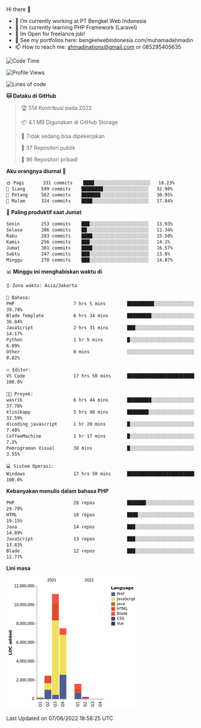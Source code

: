 Hi there 👋

- 🔭 I’m currently working at PT Bengkel Web Indonesia
- 🌱 I’m currently learning PHP Framework (Laravel)
- 📂 Im Open for freelance job!
- 🧷 See my portfolios here: bengkelwebindonesia.com/muhamadahmadin
- 📫 How to reach me: ahmadinations@gmail.com or 085295405635


<!--START_SECTION:waka-->
![Code Time](http://img.shields.io/badge/Code%20Time-0%20secs-blue)

![Profile Views](http://img.shields.io/badge/Profil%20dilihat-0-blue)

![Lines of code](https://img.shields.io/badge/Sejak%20Hello%20World%20aku%20telah%20menulis-23%20Million%20baris%20kode-blue)

**🐱 Dataku di GitHub** 

> 🏆 514 Kontribusi pada 2022
 > 
> 📦 4.1 MB Digunakan di GitHub Storage 
 > 
> 🚫 Tidak sedang bisa dipekerjakan
 > 
> 📜 37 Repositori publik 
 > 
> 🔑 96 Repositori pribadi  
 > 
**Aku orangnya diurnal 🐤** 

```text
🌞 Pagi       331 commits    ████░░░░░░░░░░░░░░░░░░░░░   18.23% 
🌆 Siang      599 commits    ████████░░░░░░░░░░░░░░░░░   32.98% 
🌃 Petang     562 commits    ███████░░░░░░░░░░░░░░░░░░   30.95% 
🌙 Malam      324 commits    ████░░░░░░░░░░░░░░░░░░░░░   17.84%

```
📅 **Paling produktif saat Jumat** 

```text
Senin        253 commits    ███░░░░░░░░░░░░░░░░░░░░░░   13.93% 
Selasa       206 commits    ██░░░░░░░░░░░░░░░░░░░░░░░   11.34% 
Rabu         283 commits    ████░░░░░░░░░░░░░░░░░░░░░   15.58% 
Kamis        256 commits    ███░░░░░░░░░░░░░░░░░░░░░░   14.1% 
Jumat        301 commits    ████░░░░░░░░░░░░░░░░░░░░░   16.57% 
Sabtu        247 commits    ███░░░░░░░░░░░░░░░░░░░░░░   13.6% 
Minggu       270 commits    ███░░░░░░░░░░░░░░░░░░░░░░   14.87%

```


📊 **Minggu ini menghabiskan waktu di** 

```text
⌚︎ Zona waktu: Asia/Jakarta

💬 Bahasa: 
PHP                      7 hrs 5 mins        ██████████░░░░░░░░░░░░░░░   39.78% 
Blade Template           6 hrs 34 mins       █████████░░░░░░░░░░░░░░░░   36.84% 
JavaScript               2 hrs 31 mins       ███░░░░░░░░░░░░░░░░░░░░░░   14.17% 
Python                   1 hr 5 mins         █░░░░░░░░░░░░░░░░░░░░░░░░   6.09% 
Other                    8 mins              ░░░░░░░░░░░░░░░░░░░░░░░░░   0.82%

🔥 Editor: 
VS Code                  17 hrs 50 mins      █████████████████████████   100.0%

🐱‍💻 Proyek: 
wasrik                   6 hrs 44 mins       █████████░░░░░░░░░░░░░░░░   37.78% 
klinikapp                5 hrs 48 mins       ████████░░░░░░░░░░░░░░░░░   32.59% 
dicoding_javascript      1 hr 20 mins        █░░░░░░░░░░░░░░░░░░░░░░░░   7.48% 
CoffeeMachine            1 hr 17 mins        █░░░░░░░░░░░░░░░░░░░░░░░░   7.2% 
Pemrograman Visual       38 mins             █░░░░░░░░░░░░░░░░░░░░░░░░   3.55%

💻 Sistem Operasi: 
Windows                  17 hrs 50 mins      █████████████████████████   100.0%

```

**Kebanyakan menulis dalam bahasa PHP** 

```text
PHP                      28 repos            ███████░░░░░░░░░░░░░░░░░░   29.79% 
HTML                     18 repos            ████░░░░░░░░░░░░░░░░░░░░░   19.15% 
Java                     14 repos            ███░░░░░░░░░░░░░░░░░░░░░░   14.89% 
JavaScript               13 repos            ███░░░░░░░░░░░░░░░░░░░░░░   13.83% 
Blade                    12 repos            ███░░░░░░░░░░░░░░░░░░░░░░   12.77%

```


**Lini masa**

![Chart not found](https://raw.githubusercontent.com/MuhamadAhmadin/MuhamadAhmadin/master/charts/bar_graph.png) 


 Last Updated on 07/06/2022 18:58:25 UTC
<!--END_SECTION:waka-->
